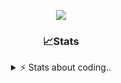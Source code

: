 <div align="center">
  
<p align="center">
  <img src="https://lanyard.cnrad.dev/api/1018290650602553364" />
</p>

### 📈Stats
<details>
    <summary> ⚡ Stats about coding.. </> </summary>
    <br/>

<!--START_SECTION:waka-->
![Code Time](http://img.shields.io/badge/Code%20Time-105%20hrs%2052%20mins-blue)

![Profile Views](http://img.shields.io/badge/Profile%20Views-0-blue)

**🐱 My GitHub Data** 

> 📦 1.2 MB Used in GitHub's Storage 
 > 
> 🏆 1 Contributions in the Year 2025
 > 
> 💼 Opted to Hire
 > 
> 📜 5 Public Repositories 
 > 
> 🔑 19 Private Repositories 
 > 
**I'm an Early 🐤** 

```text
🌞 Morning                26 commits          ██░░░░░░░░░░░░░░░░░░░░░░░   06.82 % 
🌆 Daytime                181 commits         ████████████░░░░░░░░░░░░░   47.51 % 
🌃 Evening                133 commits         █████████░░░░░░░░░░░░░░░░   34.91 % 
🌙 Night                  41 commits          ███░░░░░░░░░░░░░░░░░░░░░░   10.76 % 
```
📅 **I'm Most Productive on Sunday** 

```text
Monday                   22 commits          █░░░░░░░░░░░░░░░░░░░░░░░░   05.77 % 
Tuesday                  47 commits          ███░░░░░░░░░░░░░░░░░░░░░░   12.34 % 
Wednesday                48 commits          ███░░░░░░░░░░░░░░░░░░░░░░   12.60 % 
Thursday                 59 commits          ████░░░░░░░░░░░░░░░░░░░░░   15.49 % 
Friday                   52 commits          ███░░░░░░░░░░░░░░░░░░░░░░   13.65 % 
Saturday                 66 commits          ████░░░░░░░░░░░░░░░░░░░░░   17.32 % 
Sunday                   87 commits          ██████░░░░░░░░░░░░░░░░░░░   22.83 % 
```


📊 **This Week I Spent My Time On** 

```text
🕑︎ Time Zone: Europe/Berlin

💬 Programming Languages: 
No Activity Tracked This Week

🔥 Editors: 
No Activity Tracked This Week

🐱‍💻 Projects: 
No Activity Tracked This Week

💻 Operating System: 
No Activity Tracked This Week
```

**I Mostly Code in JavaScript** 

```text
JavaScript               7 repos             █████████░░░░░░░░░░░░░░░░   35.00 % 
Lua                      6 repos             ████████░░░░░░░░░░░░░░░░░   30.00 % 
Python                   3 repos             ████░░░░░░░░░░░░░░░░░░░░░   15.00 % 
TypeScript               1 repo              █░░░░░░░░░░░░░░░░░░░░░░░░   05.00 % 
HTML                     1 repo              █░░░░░░░░░░░░░░░░░░░░░░░░   05.00 % 
```




 Last Updated on 11/01/2025 05:17:05 UTC
<!--END_SECTION:waka-->
</details>
